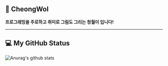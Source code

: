 ## 🦊 CheongWol
**프로그래밍을 주로하고 취미로 그림도 그리는 청월이 입니다!**

---

## 💻 My GitHub Status
![Anurag's github stats](https://github-readme-stats.vercel.app/api?username=cheongwoli&show_icons=true)


